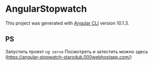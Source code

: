 # AngularStopwatch

This project was generated with [Angular CLI](https://github.com/angular/angular-cli) version 10.1.3.

## PS
Запустить проект `ng serve`
Посмотреть и затестить можно здесь (https://angular-stopwatch-starodub.000webhostapp.com/) 

